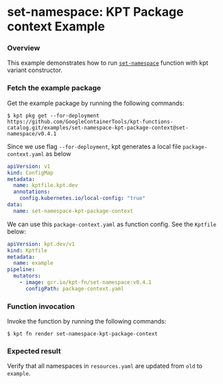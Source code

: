 # set-namespace: KPT Package context Example

### Overview

This example demonstrates how to run [`set-namespace`] function with kpt variant constructor.

### Fetch the example package

Get the example package by running the following commands:

```shell
$ kpt pkg get --for-deployment https://github.com/GoogleContainerTools/kpt-functions-catalog.git/examples/set-namespace-kpt-package-context@set-namespace/v0.4.1
```

Since we use flag `--for-deployment`, kpt generates a local file `package-context.yaml` as below
```yaml
apiVersion: v1
kind: ConfigMap
metadata:
  name: kptfile.kpt.dev
  annotations:
    config.kubernetes.io/local-config: "true"
data:
  name: set-namespace-kpt-package-context
```

We can use this `package-context.yaml` as function config. See the `Kptfile` below:
```yaml
apiVersion: kpt.dev/v1
kind: Kptfile
metadata:
  name: example
pipeline:
  mutators:
    - image: gcr.io/kpt-fn/set-namespace:v0.4.1
      configPath: package-context.yaml
```

### Function invocation

Invoke the function by running the following commands:

```shell
$ kpt fn render set-namespace-kpt-package-context
```

### Expected result

Verify that all namespaces in `resources.yaml` are updated from `old` to `example`.

[`set-namespace`]: https://catalog.kpt.dev/set-namespace/v0.4/
